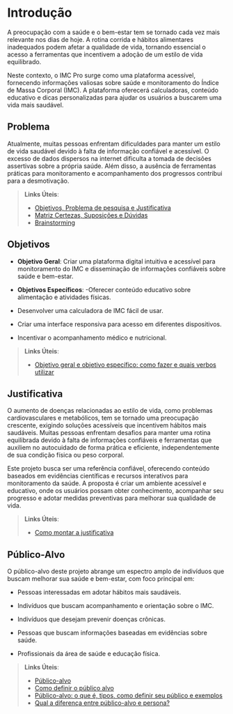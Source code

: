 # Introdução

A preocupação com a saúde e o bem-estar tem se tornado cada vez mais relevante nos dias de hoje. A rotina corrida e hábitos alimentares inadequados podem afetar a qualidade de vida, tornando essencial o acesso a ferramentas que incentivem a adoção de um estilo de vida equilibrado. 

Neste contexto, o IMC Pro surge como uma plataforma acessível, fornecendo informações valiosas sobre saúde e monitoramento do Índice de Massa Corporal (IMC). A plataforma oferecerá calculadoras, conteúdo educativo e dicas personalizadas para ajudar os usuários a buscarem uma vida mais saudável.

## Problema
Atualmente, muitas pessoas enfrentam dificuldades para manter um estilo de vida saudável devido à falta de informação confiável e acessível. O excesso de dados dispersos na internet dificulta a tomada de decisões assertivas sobre a própria saúde. Além disso, a ausência de ferramentas práticas para monitoramento e acompanhamento dos progressos contribui para a desmotivação. 


> **Links Úteis**:
> - [Objetivos, Problema de pesquisa e Justificativa](https://medium.com/@versioparole/objetivos-problema-de-pesquisa-e-justificativa-c98c8233b9c3)
> - [Matriz Certezas, Suposições e Dúvidas](https://medium.com/educa%C3%A7%C3%A3o-fora-da-caixa/matriz-certezas-suposi%C3%A7%C3%B5es-e-d%C3%BAvidas-fa2263633655)
> - [Brainstorming](https://www.euax.com.br/2018/09/brainstorming/)

## Objetivos

- **Objetivo Geral**: Criar uma plataforma digital intuitiva e acessível para monitoramento do IMC e disseminação de informações confiáveis sobre saúde e bem-estar. 

- **Objetivos Específicos**: 
-Oferecer conteúdo educativo sobre alimentação e atividades físicas. 

- Desenvolver uma calculadora de IMC fácil de usar. 

- Criar uma interface responsiva para acesso em diferentes dispositivos. 

- Incentivar o acompanhamento médico e nutricional. 
 
> **Links Úteis**:
> - [Objetivo geral e objetivo específico: como fazer e quais verbos utilizar](https://blog.mettzer.com/diferenca-entre-objetivo-geral-e-objetivo-especifico/)

## Justificativa

O aumento de doenças relacionadas ao estilo de vida, como problemas cardiovasculares e metabólicos, tem se tornado uma preocupação crescente, exigindo soluções acessíveis que incentivem hábitos mais saudáveis. Muitas pessoas enfrentam desafios para manter uma rotina equilibrada devido à falta de informações confiáveis e ferramentas que auxiliem no autocuidado de forma prática e eficiente, independentemente de sua condição física ou peso corporal. 

Este projeto busca ser uma referência confiável, oferecendo conteúdo baseados em evidências científicas e recursos interativos para monitoramento da saúde. A proposta é criar um ambiente acessível e educativo, onde os usuários possam obter conhecimento, acompanhar seu progresso e adotar medidas preventivas para melhorar sua qualidade de vida. 

> **Links Úteis**:
> - [Como montar a justificativa](https://guiadamonografia.com.br/como-montar-justificativa-do-tcc/)

## Público-Alvo

O público-alvo deste projeto abrange um espectro amplo de indivíduos que buscam melhorar sua saúde e bem-estar, com foco principal em: 

- Pessoas interessadas em adotar hábitos mais saudáveis. 

- Indivíduos que buscam acompanhamento e orientação sobre o IMC. 

- Indivíduos que desejam prevenir doenças crônicas. 

- Pessoas que buscam informações baseadas em evidências sobre saúde. 

- Profissionais da área de saúde e educação física. 

> **Links Úteis**:
> - [Público-alvo](https://blog.hotmart.com/pt-br/publico-alvo/)
> - [Como definir o público alvo](https://exame.com/pme/5-dicas-essenciais-para-definir-o-publico-alvo-do-seu-negocio/)
> - [Público-alvo: o que é, tipos, como definir seu público e exemplos](https://klickpages.com.br/blog/publico-alvo-o-que-e/)
> - [Qual a diferença entre público-alvo e persona?](https://rockcontent.com/blog/diferenca-publico-alvo-e-persona/)

